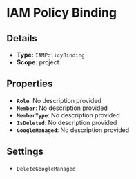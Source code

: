 # IAM Policy Binding

## Details

- **Type:** `IAMPolicyBinding`
- **Scope:** project

## Properties

- **`Role`**: No description provided
- **`Member`**: No description provided
- **`MemberType`**: No description provided
- **`IsDeleted`**: No description provided
- **`GoogleManaged`**: No description provided
## Settings

- `DeleteGoogleManaged`
